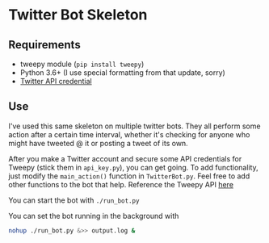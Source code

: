 # Twitter Bot Skeleton

## Requirements
* tweepy module (`pip install tweepy`)
* Python 3.6+ (I use special formatting from that update, sorry)
* [Twitter API credential](https://dev.twitter.com)

## Use
I've used this same skeleton on multiple twitter bots. They all perform some action after a certain time interval, whether it's checking for anyone who might have tweeted @ it or posting a tweet of its own.  

After you make a Twitter account and secure some API credentials for Tweepy (stick them in `api_key.py`), you can get going. To add functionality, just modify the `main_action()` function in `TwitterBot.py`. Feel free to add other functions to the bot that help. Reference the Tweepy API [here](http://docs.tweepy.org/en/v3.5.0/api.html) 

You can start the bot with `./run_bot.py`  

You can set the bot running in the background with 

```bash
nohup ./run_bot.py &>> output.log &
```
